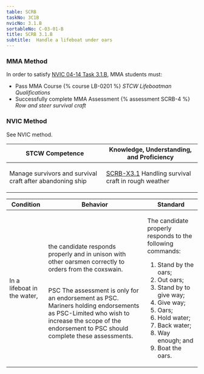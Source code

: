 ```yaml
---
table: SCRB
taskNo: 3C1B
nvicNo: 3.1.B 
sortableNo: C-03-01-B
title: SCRB 3.1.B 
subtitle:  Handle a lifeboat under oars
---
```



### MMA Method

In order to satisfy  [NVIC 04-14  Task  3.1.B]({{site.baseurl}}/assets/images/nvic-04-14.pdf), MMA students must:

* Pass MMA Course {% course LB-0201 %}  *STCW Lifeboatman Qualifications*
* Successfully complete MMA Assessment {% assessment SCRB-4 %} *Row and steer survival craft*


### NVIC Method

<a onclick="togglevisibility('nvic_methods')" >See NVIC method.</a>

<div id='nvic_methods' class='hide'>

<table>
<thead>
<tr>
<th class='forty'> STCW Competence </th>
<th class='sixty'> Knowledge, Understanding, and Proficiency </th>
</tr>
</thead>




<tbody>
<tr><td markdown='1'>

Manage survivors and survival craft after abandoning ship

</td><td markdown='1'>

[SCRB-X3.1]({{site.baseurl}}/tables/621.html#SCRB-X3.1) Handling survival craft in rough weather

</td></tr>


</tbody>
</table>


<table>
<thead>
<tr><th class='twenty'>  Condition </th><th class='twenty'> Behavior </th><th  class='sixty'>Standard </th></tr>
</thead>
<tbody >



<tr><td markdown='1'>

In a lifeboat in the water,

</td><td markdown='1'>

the candidate responds properly and in unison with other oarsmen correctly to orders from the coxswain.

<br>

<div class="tooltip">PSC
<span class="tooltiptext">
The assessment is only for an endorsement as PSC. Mariners holding endorsements as PSC-Limited who wish to increase the scope of the endorsement to PSC should complete these assessments.
</span>
</div>


</td><td markdown='1'>

The candidate properly responds to the following commands:

1. Stand by the oars;
2. Out oars;
3. Stand by to give way;
4. Give way;
5. Oars;
6. Hold water;
7. Back water;
8. Way enough; and 
9. Boat the oars. 

</td></tr>
</tbody>
</table>
</div>
